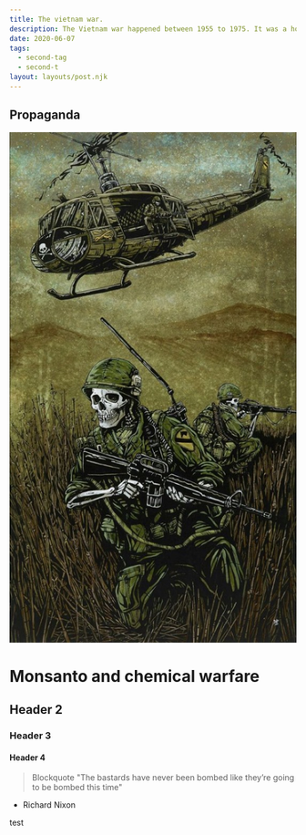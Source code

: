 ```yaml
---
title: The vietnam war.
description: The Vietnam war happened between 1955 to 1975. It was a horrific scenario for all members of the war and for the civil population. 
date: 2020-06-07
tags:
  - second-tag
  - second-t
layout: layouts/post.njk
---
```




## Propaganda


![dfgfg](/img/1570290412_71718475_3100852099929071_1513491160226594816_n.jpg)
# Monsanto and chemical warfare



## Header 2

### Header 3

#### Header 4

> Blockquote
> "The bastards have never been bombed like they’re going to be bombed this time"

- Richard Nixon

test
